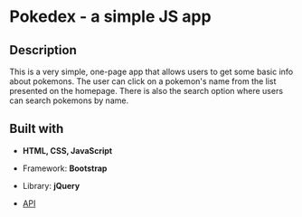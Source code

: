 # Pokedex - a simple JS app

  

## Description

This is a very simple, one-page app that allows users to get some basic info about pokemons. The user can click on a pokemon's name from the list presented on the homepage. There is also the search option where users can search pokemons by name.

  

## Built with

* **HTML, CSS, JavaScript**

* Framework: **Bootstrap**

* Library: **jQuery**

* [API](https://pokeapi.co/api/v2/pokemon/?limit=150)